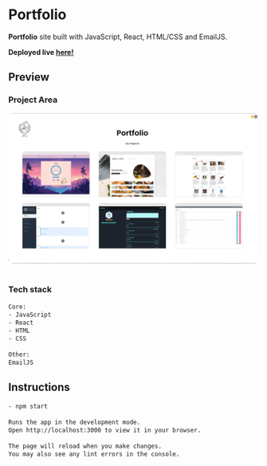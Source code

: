 # Portfolio

**Portfolio** site built with JavaScript, React, HTML/CSS and EmailJS.


**Deployed live [here!](https://justinklam.netlify.app/)**

## Preview

### Project Area
<img src="./src/img/Portfolio-screen.png" style="border-radius:10px;margin-bottom:1rem;" />

### Tech stack

```
Core:
- JavaScript
- React
- HTML
- CSS

Other:
EmailJS
```

## Instructions

```
- npm start

Runs the app in the development mode.
Open http://localhost:3000 to view it in your browser.

The page will reload when you make changes.
You may also see any lint errors in the console.
```